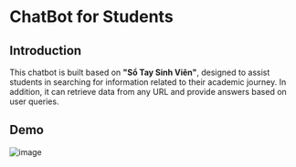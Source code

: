 # ChatBot for Students

## Introduction

This chatbot is built based on **"Sổ Tay Sinh Viên"**, designed to assist students in searching for information related to their academic journey. In addition, it can retrieve data from any URL and provide answers based on user queries.

## Demo
![image](https://github.com/user-attachments/assets/800aa27e-1636-4347-b4ec-35eb8855382a)
